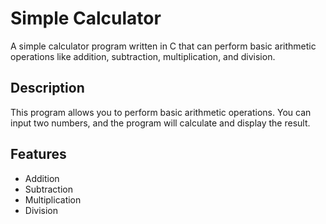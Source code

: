 # Simple Calculator

A simple calculator program written in C that can perform basic arithmetic operations like addition, subtraction, multiplication, and division.

## Description

This program allows you to perform basic arithmetic operations. You can input two numbers, and the program will calculate and display the result.

## Features

- Addition
- Subtraction
- Multiplication
- Division

